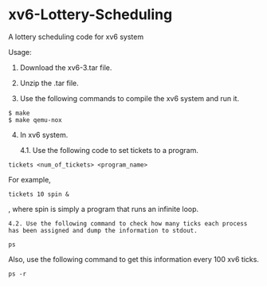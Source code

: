 # xv6-Lottery-Scheduling
A lottery scheduling code for xv6 system

Usage:
1. Download the xv6-3.tar file.

2. Unzip the .tar file.

3. Use the following commands to compile the xv6 system and run it.

```
$ make
$ make qemu-nox
```

4. In xv6 system. 

    4.1.  Use the following code to set tickets to a program.
```
tickets <num_of_tickets> <program_name>
```
For example,
```
tickets 10 spin &
```
, where spin is simply a program that runs an infinite loop.

    4.2. Use the following command to check how many ticks each process has been assigned and dump the information to stdout.
```
ps
```
  Also, use the following command to get this information every 100 xv6 ticks.
```
ps -r
```
